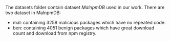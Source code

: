 The datasets folder contain dataset *MalnpmDB* used in our work.
There are two dataset in MalnpmDB:
- mal: containing 3258 malicious packages which have no repeated code.
- ben: containing 4051 benign packages which have great download count and download from npm registry.